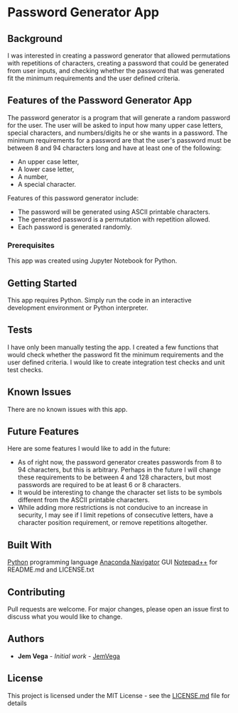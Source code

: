 # Password Generator App

## Background
I was interested in creating a password generator that allowed permutations with repetitions of characters, creating a password that could be generated from user inputs, and checking whether the password that was generated fit the minimum requirements and the user defined criteria.

## Features of the Password Generator App
The password generator is a program that will generate a random password for the user. The user will be asked to input how many upper case letters, special characters, and numbers/digits he or she wants in a password. The minimum requirements for a password are that the user's password must be between 8 and 94 characters long and have at least one of the following:
* An upper case letter, 
* A lower case letter,
* A number, 
* A special character.

Features of this password generator include:
* The password will be generated using ASCII printable characters.
* The generated password is a permutation with repetition allowed.
* Each password is generated randomly. 

### Prerequisites
This app was created using Jupyter Notebook for Python.

## Getting Started
This app requires Python. Simply run the code in an interactive development environment or Python interpreter.

## Tests
I have only been manually testing the app. I created a few functions that would check whether the password fit the minimum requirements and the user defined criteria. I would like to create integration test checks and unit test checks. 

## Known Issues
There are no known issues with this app. 

## Future Features
Here are some features I would like to add in the future:
* As of right now, the password generator creates passwords from 8 to 94 characters, but this is arbitrary. Perhaps in the future I will change these requirements to be between 4 and 128 characters, but most passwords are required to be at least 6 or 8 characters. 
* It would be interesting to change the character set lists to be symbols different from the ASCII printable characters.  
* While adding more restrictions is not conducive to an increase in security, I may see if I limit repetions of consecutive letters, have a character position requirement, or remove repetitions altogether. 

## Built With

[Python](https://www.python.org/downloads/) programming language
[Anaconda Navigator](https://docs.anaconda.com/anaconda/navigator/) GUI
[Notepad++](https://notepad-plus-plus.org/) for README.md and LICENSE.txt

## Contributing

Pull requests are welcome. For major changes, please open an issue first to discuss what you would like to change.

## Authors

* **Jem Vega** - *Initial work* - [JemVega](https://github.com/JemVega)

## License

This project is licensed under the MIT License - see the [LICENSE.md](LICENSE.md) file for details

